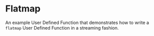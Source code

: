 # Flatmap

An example User Defined Function that demonstrates how to write a
`flatmap` User Defined Function in a streaming fashion.

